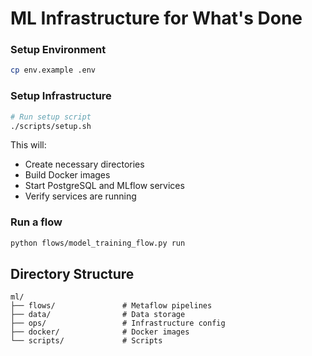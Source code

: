 # ML Infrastructure for What's Done

### Setup Environment

```bash
cp env.example .env
```

### Setup Infrastructure

```bash
# Run setup script
./scripts/setup.sh
```

This will:
- Create necessary directories
- Build Docker images
- Start PostgreSQL and MLflow services
- Verify services are running

### Run a flow

```bash
python flows/model_training_flow.py run
```

## Directory Structure

```
ml/
├── flows/               # Metaflow pipelines
├── data/                # Data storage
├── ops/                 # Infrastructure config
├── docker/              # Docker images
└── scripts/             # Scripts
```
